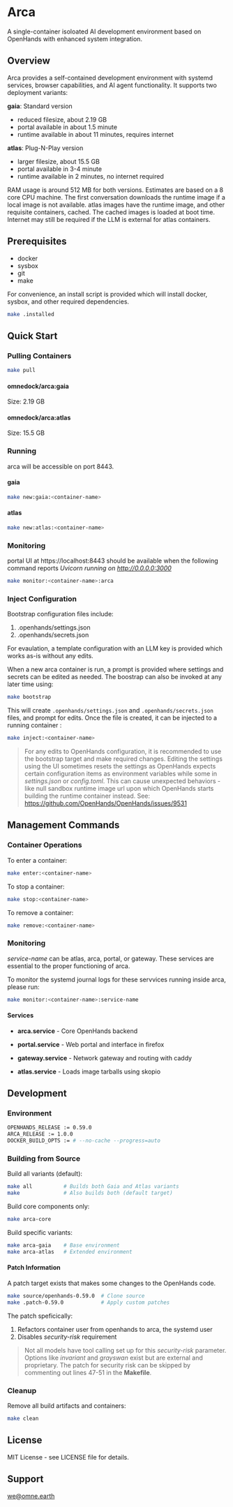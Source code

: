 # Arca

A single-container isoloated AI development environment based on OpenHands with enhanced system integration.

## Overview

Arca provides a self-contained development environment with systemd services, browser capabilities, and AI agent functionality. It supports two deployment variants:

**gaia**: Standard version
* reduced filesize, about 2.19 GB
* portal available in about 1.5 minute
* runtime available in about 11 minutes, requires internet

**atlas**: Plug-N-Play version
* larger filesize, about 15.5 GB
* portal available in 3-4 minute
* runtime available in 2 minutes, no internet required

RAM usage is around 512 MB for both versions. Estimates are based on a 8 core CPU machine. The first conversation downloads the runtime image if a local image is not available. atlas images have the runtime image, and other requisite containers, cached. The cached images is loaded at boot time. Internet may still be required if the LLM is external for atlas containers.

## Prerequisites

- docker
- sysbox
- git
- make

For convenience, an install script is provided which  will install docker, sysbox, and other required dependencies.

```bash
make .installed
```

## Quick Start

### Pulling Containers

```bash
make pull
```

#### omnedock/arca:gaia

Size: 2.19 GB

#### omnedock/arca:atlas

Size: 15.5 GB

### Running

arca will be accessible on port 8443.

#### gaia

```bash
make new:gaia:<container-name>
```

#### atlas

```bash
make new:atlas:<container-name>
```

### Monitoring

portal UI at https://localhost:8443 should be available when the following command reports *Uvicorn running on http://0.0.0.0:3000*

```bash
make monitor:<container-name>:arca
```

### Inject Configuration

Bootstrap configuration files include:

1. .openhands/settings.json
2. .openhands/secrets.json

For evaulation, a template configuration with an LLM key is provided which works as-is without any edits.

When a new arca container is run, a prompt is provided where settings and secrets can be edited as needed. The boostrap can also be invoked at any later time using:

```bash
make bootstrap
```

This will create `.openhands/settings.json` and `.openhands/secrets.json` files, and prompt for edits. Once the file is created, it can be injected to a running container :

```bash
make inject:<container-name>
```

> For any edits to OpenHands configuration, it is recommended to use the bootstrap target and make required changes. Editing the settings using the UI sometimes resets the settings as OpenHands expects certain configuration items as environment variables while some in *settings.json* or *config.toml*. This can cause unexpected behaviors - like null sandbox runtime image url upon which OpenHands starts building the runtime container instead. See: https://github.com/OpenHands/OpenHands/issues/9531

## Management Commands

### Container Operations

To enter a container:

```bash
make enter:<container-name>
```

To stop a container:

```bash
make stop:<container-name>   
```

To remove a container:

```bash
make remove:<container-name>     
```

### Monitoring

*service-name* can be atlas, arca, portal, or gateway. These services are essential to the proper functioning of arca.

To monitor the systemd journal logs for these servvices running inside arca, please run: 

```bash
make monitor:<container-name>:service-name 
```


#### Services

- **arca.service** - Core OpenHands backend
- **portal.service** - Web portal and interface in firefox
- **gateway.service** - Network gateway and routing with caddy

- **atlas.service** - Loads image tarballs using skopio

## Development

### Environment
```bash
OPENHANDS_RELEASE := 0.59.0
ARCA_RELEASE := 1.0.0
DOCKER_BUILD_OPTS := # --no-cache --progress=auto
```

### Building from Source

Build all variants (default):

```bash
make all          # Builds both Gaia and Atlas variants
make              # Also builds both (default target)
```

Build core components only:

```bash
make arca-core
```

Build specific variants:

```bash
make arca-gaia    # Base environment
make arca-atlas   # Extended environment
```

#### Patch Information

A patch target exists that makes some changes to the OpenHands code.

```bash
make source/openhands-0.59.0  # Clone source
make .patch-0.59.0            # Apply custom patches
```

The patch speficically:

1. Refactors container user from openhands to arca, the systemd user
2. Disables *security-risk* requirement

> Not all models have tool calling set up for this *security-risk* parameter. Options like *invariant* and *grayswan* exist but are external and proprietary. The patch for security risk can be skipped by commenting out lines 47-51 in the **Makefile**.

### Cleanup

Remove all build artifacts and containers:
```bash
make clean
```

## License

MIT License - see LICENSE file for details.

## Support
we@omne.earth
